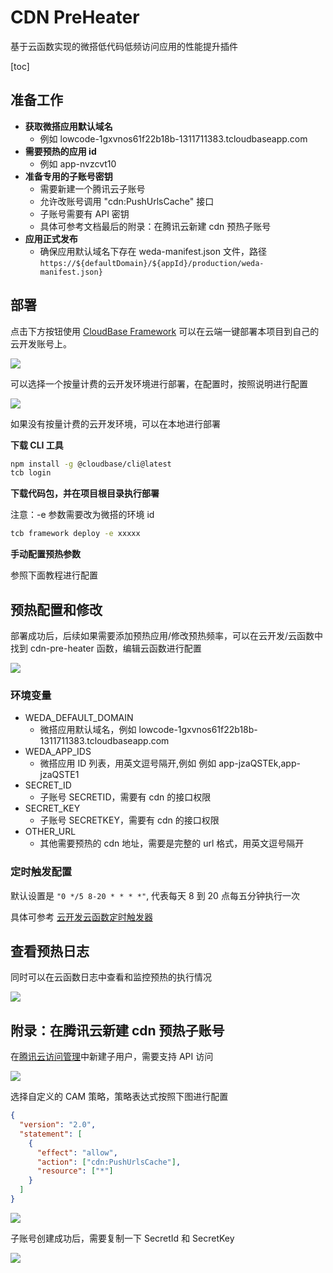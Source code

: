 # CDN PreHeater

基于云函数实现的微搭低代码低频访问应用的性能提升插件

[toc]

## 准备工作

- **获取微搭应用默认域名**
  - 例如 lowcode-1gxvnos61f22b18b-1311711383.tcloudbaseapp.com
- **需要预热的应用 id**
  - 例如 app-nvzcvt10
- **准备专用的子账号密钥**
  - 需要新建一个腾讯云子账号
  - 允许改账号调用 "cdn:PushUrlsCache" 接口
  - 子账号需要有 API 密钥
  - 具体可参考文档最后的附录：在腾讯云新建 cdn 预热子账号
- **应用正式发布**
  - 确保应用默认域名下存在 weda-manifest.json 文件，路径 `https://${defaultDomain}/${appId}/production/weda-manifest.json}`

## 部署

点击下方按钮使用 [CloudBase Framework](https://github.com/TencentCloudBase/cloudbase-framework) 可以在云端一键部署本项目到自己的云开发账号上。

[![](https://main.qcloudimg.com/raw/67f5a389f1ac6f3b4d04c7256438e44f.svg)](https://console.cloud.tencent.com/tcb/env/index?action=CreateAndDeployCloudBaseProject&appUrl=https%3A%2F%2Fgithub.com%2FTencentCloudBase%2Fcdn-pre-heater&branch=main)

可以选择一个按量计费的云开发环境进行部署，在配置时，按照说明进行配置

![](https://raw.githubusercontent.com/binggg/storage/main/cdn202304131334232.png)

如果没有按量计费的云开发环境，可以在本地进行部署

**下载 CLI 工具**

```bash
npm install -g @cloudbase/cli@latest
tcb login
```

**下载代码包，并在项目根目录执行部署**

注意：-e 参数需要改为微搭的环境 id

```bash
tcb framework deploy -e xxxxx
```

**手动配置预热参数**

参照下面教程进行配置

## 预热配置和修改

部署成功后，后续如果需要添加预热应用/修改预热频率，可以在云开发/云函数中找到 cdn-pre-heater 函数，编辑云函数进行配置

![](https://raw.githubusercontent.com/binggg/storage/main/cdn202304131336529.png)

### 环境变量

- WEDA_DEFAULT_DOMAIN
  - 微搭应用默认域名，例如 lowcode-1gxvnos61f22b18b-1311711383.tcloudbaseapp.com
- WEDA_APP_IDS
  - 微搭应用 ID 列表，用英文逗号隔开,例如 例如 app-jzaQSTEk,app-jzaQSTE1
- SECRET_ID
  - 子账号 SECRETID，需要有 cdn 的接口权限
- SECRET_KEY
  - 子账号 SECRETKEY，需要有 cdn 的接口权限
- OTHER_URL
  - 其他需要预热的 cdn 地址，需要是完整的 url 格式，用英文逗号隔开

### 定时触发配置

默认设置是 `"0 */5 8-20 * * * *"`, 代表每天 8 到 20 点每五分钟执行一次

具体可参考 [云开发云函数定时触发器](https://docs.cloudbase.net/cloud-function/timer-trigger)

## 查看预热日志

同时可以在云函数日志中查看和监控预热的执行情况

![](https://raw.githubusercontent.com/binggg/storage/main/cdn202304131339772.png)

## 附录：在腾讯云新建 cdn 预热子账号

在[腾讯云访问管理](https://console.cloud.tencent.com/cam)中新建子用户，需要支持 API 访问

![](https://raw.githubusercontent.com/binggg/storage/main/cdn202304131322450.png)

选择自定义的 CAM 策略，策略表达式按照下图进行配置

```json
{
  "version": "2.0",
  "statement": [
    {
      "effect": "allow",
      "action": ["cdn:PushUrlsCache"],
      "resource": ["*"]
    }
  ]
}
```

![](https://raw.githubusercontent.com/binggg/storage/main/cdn202304131323698.png)

子账号创建成功后，需要复制一下 SecretId 和 SecretKey

![](https://raw.githubusercontent.com/binggg/storage/main/cdn202304131323038.png)
